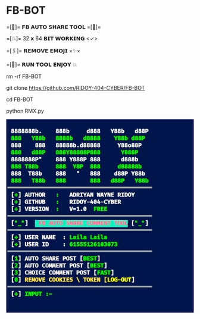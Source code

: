 # FB-BOT 

=[💜]= 𝗙𝗕 𝗔𝗨𝗧𝗢 𝗦𝗛𝗔𝗥𝗘 𝗧𝗢𝗢𝗟 =[💜]=

=[💥]= 32 𝘅 64 𝗕𝗜𝗧 𝗪𝗢𝗥𝗞𝗜𝗡𝗚 <✓>

=[🖇️]= 𝗥𝗘𝗠𝗢𝗩𝗘 𝗘𝗠𝗢𝗝𝗜 ×✨×

=[📍]= 𝗥𝗨𝗡 𝗧𝗢𝗢𝗟 𝗘𝗡𝗝𝗢𝗬 💥


rm -rf FB-BOT 

git clone https://github.com/RIDOY-404-CYBER/FB-BOT

cd FB-BOT 

python RMX.py

![20200808_160757](https://raw.githubusercontent.com/RIDOY-404-CYBER/FB-BOT/main/InShot_20231226_130203668.jpg)
